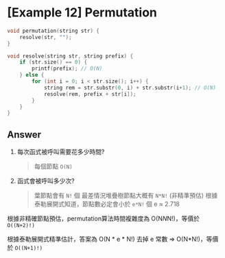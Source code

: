 # [Example 12] Permutation

```c++
void permutation(string str) {
    resolve(str, "");
}

void resolve(string str, string prefix) {
    if (str.size() == 0) {
        printf(prefix); // O(N)
    } else {
        for (int i = 0; i < str.size(); i++) {
            string rem = str.substr(0, i) + str.substr(i+1); // O(N)
            resolve(rem, prefix + str[i]); 
        }
    }
}
```

## Answer

1. 每次函式被呼叫需要花多少時間?
    > 每個節點 `O(N)`

2. 函式會被呼叫多少次?
   > 葉節點會有 `N!` 個
   > 最差情況堆疊樹節點大概有 `N*N!` (非精準預估)
   > 根據泰勒展開式知道，節點數必定會小於 `e*N!` 個 e ≈ 2.718

根據非精確節點預估，permutation算法時間複雜度為 O(N*N*N!)，等價於 `O((N+2)!)`

根據泰勒展開式精準估計，答案為 O(N * e * N!)
去掉 e 常數 => O(N*N!)，等價於 `O((N+1)!)`

